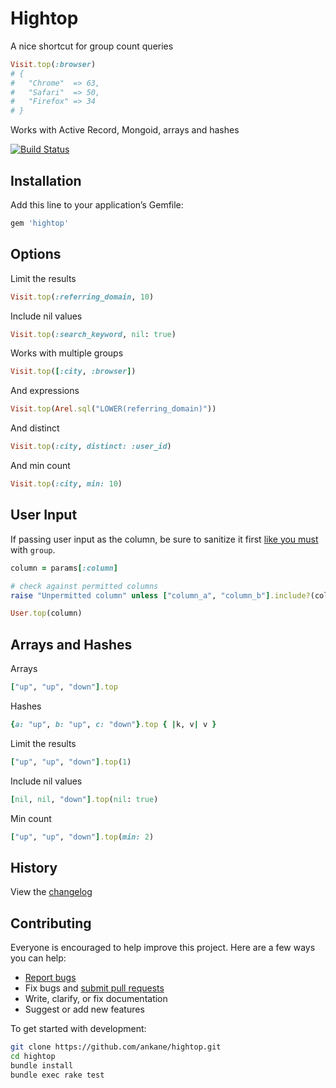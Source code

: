 # Hightop

A nice shortcut for group count queries

```ruby
Visit.top(:browser)
# {
#   "Chrome"  => 63,
#   "Safari"  => 50,
#   "Firefox" => 34
# }
```

Works with Active Record, Mongoid, arrays and hashes

[![Build Status](https://github.com/ankane/hightop/workflows/build/badge.svg?branch=master)](https://github.com/ankane/hightop/actions)

## Installation

Add this line to your application’s Gemfile:

```ruby
gem 'hightop'
```

## Options

Limit the results

```ruby
Visit.top(:referring_domain, 10)
```

Include nil values

```ruby
Visit.top(:search_keyword, nil: true)
```

Works with multiple groups

```ruby
Visit.top([:city, :browser])
```

And expressions

```ruby
Visit.top(Arel.sql("LOWER(referring_domain)"))
```

And distinct

```ruby
Visit.top(:city, distinct: :user_id)
```

And min count

```ruby
Visit.top(:city, min: 10)
```

## User Input

If passing user input as the column, be sure to sanitize it first [like you must](https://rails-sqli.org/) with `group`.

```ruby
column = params[:column]

# check against permitted columns
raise "Unpermitted column" unless ["column_a", "column_b"].include?(column)

User.top(column)
```

## Arrays and Hashes

Arrays

```ruby
["up", "up", "down"].top
```

Hashes

```ruby
{a: "up", b: "up", c: "down"}.top { |k, v| v }
```

Limit the results

```ruby
["up", "up", "down"].top(1)
```

Include nil values

```ruby
[nil, nil, "down"].top(nil: true)
```

Min count

```ruby
["up", "up", "down"].top(min: 2)
```

## History

View the [changelog](https://github.com/ankane/hightop/blob/master/CHANGELOG.md)

## Contributing

Everyone is encouraged to help improve this project. Here are a few ways you can help:

- [Report bugs](https://github.com/ankane/hightop/issues)
- Fix bugs and [submit pull requests](https://github.com/ankane/hightop/pulls)
- Write, clarify, or fix documentation
- Suggest or add new features

To get started with development:

```sh
git clone https://github.com/ankane/hightop.git
cd hightop
bundle install
bundle exec rake test
```
